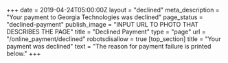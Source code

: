 +++
date = 2019-04-24T05:00:00Z
layout = "declined"
meta_description = "Your payment to Georgia Technologies was declined"
page_status = "declined-payment"
publish_image = "INPUT URL TO PHOTO THAT DESCRIBES THE PAGE"
title = "Declined Payment"
type = "page"
url = "/online_payment/declined"
robotsdisallow = true
[top_section]
title = "Your payment was declined"
text = "The reason for payment failure is printed below."
+++